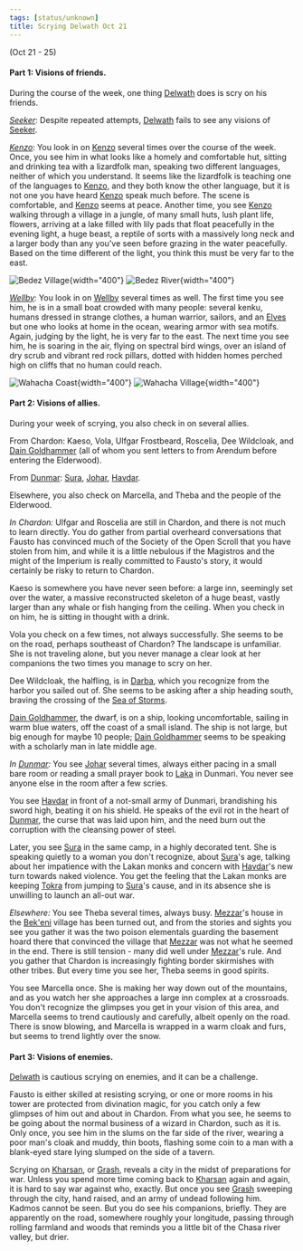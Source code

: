 ```yaml
---
tags: [status/unknown]
title: Scrying Delwath Oct 21
---
```



(Oct 21 - 25)

#### Part 1: Visions of friends. 

During the course of the week, one thing [Delwath](<../../../people/pcs/dunmar-fellowship/delwath.md>) does is scry on his friends. 

*[Seeker](<../../../people/pcs/dunmar-fellowship/seeker.md>)*: Despite repeated attempts, [Delwath](<../../../people/pcs/dunmar-fellowship/delwath.md>) fails to see any visions of [Seeker](<../../../people/pcs/dunmar-fellowship/seeker.md>). 

*[Kenzo](<../../../people/pcs/dunmar-fellowship/kenzo.md>)*: You look in on [Kenzo](<../../../people/pcs/dunmar-fellowship/kenzo.md>) several times over the course of the week. Once, you see him in what looks like a homely and comfortable hut, sitting and drinking tea with a lizardfolk man, speaking two different languages, neither of which you understand. It seems like the lizardfolk is teaching one of the languages to [Kenzo](<../../../people/pcs/dunmar-fellowship/kenzo.md>), and they both know the other language, but it is not one you have heard [Kenzo](<../../../people/pcs/dunmar-fellowship/kenzo.md>) speak much before. The scene is comfortable, and [Kenzo](<../../../people/pcs/dunmar-fellowship/kenzo.md>) seems at peace. Another time, you see [Kenzo](<../../../people/pcs/dunmar-fellowship/kenzo.md>) walking through a village in a jungle, of many small huts, lush plant life, flowers, arriving at a lake filled with lily pads that float peacefully in the evening light, a huge beast, a reptile of sorts with a massively long neck and a larger body than any you've seen before grazing in the water peacefully. Based on the time different of the light, you think this must be very far to the east. 

![Bedez Village](../../../assets/bedez-village.png){width="400"}
![Bedez River](../../../assets/bedez-river.png){width="400"}

*[Wellby](<../../../people/pcs/dunmar-fellowship/wellby.md>)*: You look in on [Wellby](<../../../people/pcs/dunmar-fellowship/wellby.md>) several times as well. The first time you see him, he is in a small boat crowded with many people: several kenku, humans dressed in strange clothes, a human warrior, sailors, and an [Elves](<../../../species/children-of-the-embodied-gods/elves/elves.md>) but one who looks at home in the ocean, wearing armor with sea motifs. Again, judging by the light, he is very far to the east. The next time you see him, he is soaring in the air, flying on spectral bird wings, over an island of dry scrub and vibrant red rock pillars, dotted with hidden homes perched high on cliffs that no human could reach.

![Wahacha Coast](../../../assets/wahacha-coast.png){width="400"}
![Wahacha Village](../../../assets/wahacha-village.png){width="400"}

#### Part 2: Visions of allies. 

During your week of scrying, you also check in on several allies. 

From Chardon: Kaeso, Vola, Ulfgar Frostbeard, Roscelia, Dee Wildcloak, and [Dain Goldhammer](<../../../people/dwarves/dain-goldhammer.md>) (all of whom you sent letters to from Arendum before entering the Elderwood). 

From [Dunmar](<../../../gazetteer/greater-dunmar/realms/dunmar/dunmar.md>): [Sura](<../../../people/dunmari/sura.md>), [Johar](<../../../people/dunmari/johar.md>), [Havdar](<../../../people/dunmari/havdar.md>). 

Elsewhere, you also check on Marcella, and Theba and the people of the Elderwood. 

_In Chardon:_ Ulfgar and Roscelia are still in Chardon, and there is not much to learn directly. You do gather from partial overheard conversations that Fausto has convinced much of the Society of the Open Scroll that you have stolen from him, and while it is a little nebulous if the Magistros and the might of the Imperium is really committed to Fausto's story, it would certainly be risky to return to Chardon. 

Kaeso is somewhere you have never seen before: a large inn, seemingly set over the water, a massive reconstructed skeleton of a huge beast, vastly larger than any whale or fish hanging from the ceiling. When you check in on him, he is sitting in thought with a drink. 

Vola you check on a few times, not always successfully. She seems to be on the road, perhaps southeast of Chardon? The landscape is unfamiliar. She is not traveling alone, but you never manage a clear look at her companions the two times you manage to scry on her. 

Dee Wildcloak, the halfling, is in [Darba](<../../../gazetteer/greater-dunmar/realms/dunmar/coastal-dunmar/darba/darba.md>), which you recognize from the harbor you sailed out of. She seems to be asking after a ship heading south, braving the crossing of the [Sea of Storms](<../../../gazetteer/greater-dunmar/sea-of-storms.md>). 

[Dain Goldhammer](<../../../people/dwarves/dain-goldhammer.md>), the dwarf, is on a ship, looking uncomfortable, sailing in warm blue waters, off the coast of a small island. The ship is not large, but big enough for maybe 10 people; [Dain Goldhammer](<../../../people/dwarves/dain-goldhammer.md>) seems to be speaking with a scholarly man in late middle age.

_In [Dunmar](<../../../gazetteer/greater-dunmar/realms/dunmar/dunmar.md>):_ You see [Johar](<../../../people/dunmari/johar.md>) several times, always either pacing in a small bare room or reading a small prayer book to [Laka](<../../../cosmology/gods/incorporeal-gods/dunmari/laka.md>) in Dunmari. You never see anyone else in the room after a few scries.

You see [Havdar](<../../../people/dunmari/havdar.md>) in front of a not-small army of Dunmari, brandishing his sword high, beating it on his shield. He speaks of the evil rot in the heart of [Dunmar](<../../../gazetteer/greater-dunmar/realms/dunmar/dunmar.md>), the curse that was laid upon him, and the need burn out the corruption with the cleansing power of steel.

Later, you see [Sura](<../../../people/dunmari/sura.md>) in the same camp, in a highly decorated tent. She is speaking quietly to a woman you don't recognize, about [Sura](<../../../people/dunmari/sura.md>)'s age, talking about her impatience with the Lakan monks and concern with [Havdar](<../../../people/dunmari/havdar.md>)'s new turn towards naked violence. You get the feeling that the Lakan monks are keeping [Tokra](<../../../gazetteer/greater-dunmar/realms/dunmar/central-dunmar/tokra/tokra.md>) from jumping to [Sura](<../../../people/dunmari/sura.md>)'s cause, and in its absence she is unwilling to launch an all-out war. 

_Elsewhere:_ You see Theba several times, always busy. [Mezzar](<../../../people/other-nonhumans/mezzar.md>)'s house in the [Bek'eni](<../../../groups/deno-qai/bek-eni.md>) village has been turned out, and from the stories and sights you see you gather it was the two poison elementals guarding the basement hoard there that convinced the village that [Mezzar](<../../../people/other-nonhumans/mezzar.md>) was not what he seemed in the end. There is still tension - many did well under [Mezzar](<../../../people/other-nonhumans/mezzar.md>)'s rule. And you gather that Chardon is increasingly fighting border skirmishes with other tribes. But every time you see her, Theba seems in good spirits. 

You see Marcella once. She is making her way down out of the mountains, and as you watch her she approaches a large inn complex at a crossroads. You don't recognize the glimpses you get in your vision of this area, and Marcella seems to trend cautiously and carefully, albeit openly on the road. There is snow blowing, and Marcella is wrapped in a warm cloak and furs, but seems to trend lightly over the snow.

#### Part 3: Visions of enemies. 

[Delwath](<../../../people/pcs/dunmar-fellowship/delwath.md>) is cautious scrying on enemies, and it can be a challenge. 

Fausto is either skilled at resisting scrying, or one or more rooms in his tower are protected from divination magic, for you catch only a few glimpses of him out and about in Chardon. From what you see, he seems to be going about the normal business of a wizard in Chardon, such as it is. Only once, you see him in the slums on the far side of the river, wearing a poor man's cloak and muddy, thin boots, flashing some coin to a man with a blank-eyed stare lying slumped on the side of a tavern. 

Scrying on [Kharsan](<../../../gazetteer/greater-dunmar/dunmari-basin/kharsan.md>), or [Grash](<../../../people/other-nonhumans/grash.md>), reveals a city in the midst of preparations for war. Unless you spend more time coming back to [Kharsan](<../../../gazetteer/greater-dunmar/dunmari-basin/kharsan.md>) again and again, it is hard to say war against who, exactly. But once you see [Grash](<../../../people/other-nonhumans/grash.md>) sweeping through the city, hand raised, and an army of undead following him. Kadmos cannot be seen. But you do see his companions, briefly. They are apparently on the road, somewhere roughly your longitude, passing through rolling farmland and woods that reminds you a little bit of the Chasa river valley, but drier.
